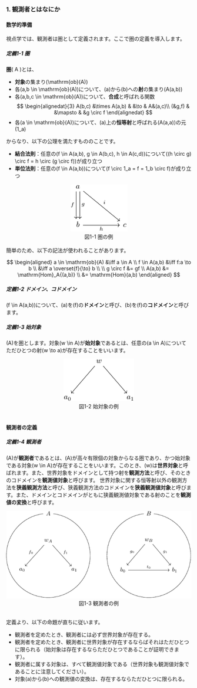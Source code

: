 ### 1. 観測者とはなにか

#### 数学的準備

視点学では、観測者は圏として定義されます。ここで圏の定義を導入します。

##### 定義1-1 圏
**圏**\( A \)とは、
- **対象**の集まり\(\mathrm{ob}(A)\)
- 各\(a,b \in \mathrm{ob}(A)\)について、\(a\)から\(b\)への**射**の集まり\(A(a,b)\)
- 各\(a,b,c \in \mathrm{ob}(A)\)について、**合成**と呼ばれる関数
$$
\begin{alignedat}{3}
A(b,c) &\times A(a,b) & &\to & A&(a,c)\\
(&g,f) & &\mapsto & &g \circ f 
\end{alignedat}
$$
- 各\(a \in \mathrm{ob}(A)\)について、\(a\)上の**恒等射**と呼ばれる\(A(a,a)\)の元\(1_a\)

からなり、以下の公理を満たすもののことです。

- **結合法則**：任意の\(f \in A(a,b), g \in A(b,c), h \in A(c,d)\)について\((h \circ g) \circ f = h \circ (g \circ f)\)が成り立つ
- **単位法則**：任意の\(f \in A(a,b)\)について\(f \circ 1_a = f = 1_b \circ f\)が成り立つ

<div style="text-align:center">
  <img src="../img/1-1-1.png">
  <div>図1-1 圏の例</div>
</div>
<br/>
簡単のため、以下の記法が使われることがあります。

$$
\begin{aligned}
a \in \mathrm{ob}(A) &\iff a \in A \\
f \in A(a,b) &\iff f:a \to b \\
&\iff a \overset{f}{\to} b \\
\\
g \circ f &= gf \\
A(a,b) &= \mathrm{Hom}_A{(a,b)} \\
&= \mathrm{Hom}(a,b)
\end{aligned}
$$

##### 定義1-2 ドメイン、コドメイン
\(f \in A(a,b)\)について、\(a\)を\(f\)の**ドメイン**と呼び、\(b\)を\(f\)の**コドメイン**と呼びます。

##### 定義1-3 始対象
\(A\)を圏とします。対象\(w \in A\)が**始対象**であるとは、任意の\(a \in A\)についてただひとつの射\(w \to a\)が存在することをいいます。

<div style="text-align:center">
  <img src="../img/1-2-1.png">
  <div>図1-2 始対象の例</div>
</div>
<br/>

#### 観測者の定義

##### 定義1-4 観測者
\(A\)が**観測者**であるとは、\(A\)が高々有限個の対象からなる圏であり、かつ始対象である対象\(w \in A\)が存在することをいいます。このとき、\(w\)は**世界対象**と呼ばれます。また、世界対象をドメインとして持つ射を**観測方法**と呼び、そのときのコドメインを**観測値対象**と呼びます。
世界対象に関する恒等射以外の観測方法を**狭義観測方法**と呼び、狭義観測方法のコドメインを**狭義観測値対象**と呼びます。また、ドメインとコドメインがともに狭義観測値対象である射のことを**観測値の変換**と呼びます。

<div style="text-align:center">
  <img src="../img/1-3-1.png">
  <div>図1-3 観測者の例</div>
</div>
<br/>


定義より、以下の命題が直ちに従います。
- 観測者を定めたとき、観測者には必ず世界対象が存在する。
- 観測者を定めたとき、観測者に世界対象が存在するならばそれはただひとつに限られる（始対象は存在するならただひとつであることが証明できます）。
- 観測者に属する対象は、すべて観測値対象である（世界対象も観測値対象であることに注意してください）。
- 対象\(a\)から\(b\)への観測値の変換は、存在するならただひとつに限られる。
